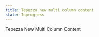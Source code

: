```yaml
---
title: Tepezza new multi column content
state: Inprogress
---
```


Tepezza New Multi Column Content

